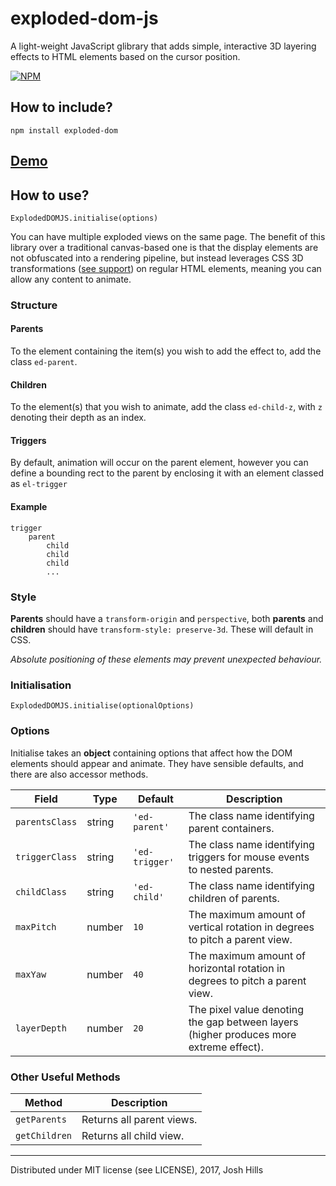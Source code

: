 # exploded-dom-js
 A light-weight JavaScript glibrary that adds simple, interactive 3D layering effects to HTML elements based on the cursor position.

[![NPM](https://nodei.co/npm/exploded-dom-js.png)](https://npmjs.org/package/exploded-dom-js)

## How to include?

`npm install exploded-dom`

## [Demo](https://joshhills.github.io/exploded-dom-js)

## How to use?

`ExplodedDOMJS.initialise(options)`

You can have multiple exploded views on the same page. The benefit of this library over a traditional canvas-based one is that the display elements are not obfuscated into a rendering pipeline, but instead leverages CSS 3D transformations ([see support](https://www.w3schools.com/css/css3_3dtransforms.asp)) on regular HTML elements, meaning you can allow any content to animate.

### Structure
#### Parents
To the element containing the item(s) you wish to add the effect to, add the class `ed-parent`.

#### Children
To the element(s) that you wish to animate, add the class `ed-child-z`, with `z` denoting their depth as an index.

#### Triggers
By default, animation will occur on the parent element, however you can define a bounding rect to the parent by enclosing it with an element classed as `el-trigger`

#### Example

```
trigger
    parent
        child
        child
        child
        ...
```

### Style

**Parents** should have a `transform-origin` and `perspective`, both **parents** and **children** should have `transform-style: preserve-3d`. These will default in CSS.

*Absolute positioning of these elements may prevent unexpected behaviour.*

### Initialisation
`ExplodedDOMJS.initialise(optionalOptions)`

### Options

Initialise takes an **object** containing options that affect how the DOM elements should appear and animate. They have sensible defaults, and there are also accessor methods.

Field|Type|Default|Description
---|---|---|---
`parentsClass`|string|`'ed-parent'`|The class name identifying parent containers.
`triggerClass`|string|`'ed-trigger'`|The class name identifying triggers for mouse events to nested parents.
`childClass`|string|`'ed-child'`|The class name identifying children of parents.
`maxPitch`|number|`10`|The maximum amount of vertical rotation in degrees to pitch a parent view.
`maxYaw`|number|`40`|The maximum amount of horizontal rotation in degrees to pitch a parent view.
`layerDepth`|number|`20`|The pixel value denoting the gap between layers (higher produces more extreme effect).

### Other Useful Methods

Method|Description
---|---
`getParents`|Returns all parent views.
`getChildren`|Returns all child view.

---

Distributed under MIT license (see LICENSE), 2017, Josh Hills
